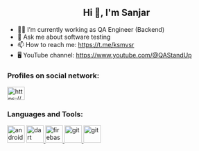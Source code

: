 <h2 align="center">Hi 👋, I'm Sanjar</h2>

- 👨‍💻 I’m currently working as QA Engineer (Backend)
- 💬 Ask me about software testing
- 📫 How to reach me: https://t.me/ksmvsr
- 🖥 YouTube channel: https://www.youtube.com/@QAStandUp

<h3 align="left">Profiles on social network:</h3>
<p align="left">
<a href="https://www.linkedin.com/in/sanjarqosim" target="blank"><img align="center" src="https://raw.githubusercontent.com/rahuldkjain/github-profile-readme-generator/master/src/images/icons/Social/linked-in-alt.svg" alt="https://www.linkedin.com/in/mansur-k-a02259252/" height="30" width="40" /></a>
</p>

<h3 align="left">Languages and Tools:</h3>
<p align="left">
<a href="https://selenium.dev" target="_blank" rel="noreferrer"><img src="https://github.com/rahuldkjain/github-profile-readme-generator/blob/master/src/images/icons/Testing/selenium.svg" alt="android" width="40" height="40"/></a>
<a href="https://www.java.com" target="_blank" rel="noreferrer"> <img src="https://github.com/rahuldkjain/github-profile-readme-generator/blob/master/src/images/icons/ProgrammingLanguages/java.svg" alt="dart" width="40" height="40"/> </a>
<a href="https://firebase.google.com/" target="_blank" rel="noreferrer"> <img src="https://www.vectorlogo.zone/logos/firebase/firebase-icon.svg" alt="firebase" width="40" height="40"/> </a>
<a href="https://git-scm.com/" target="_blank" rel="noreferrer"> <img src="https://www.vectorlogo.zone/logos/git-scm/git-scm-icon.svg" alt="git" width="40" height="40"/> </a> <a href="https://kotlinlang.org" target="_blank" rel="noreferrer"> 
<a href="https://www.postman.com/" target="_blank" rel="noreferrer"><img src="https://github.com/rahuldkjain/github-profile-readme-generator/blob/master/src/images/icons/Software/postman.svg" alt="git" width="40" height="40"/> </a>

